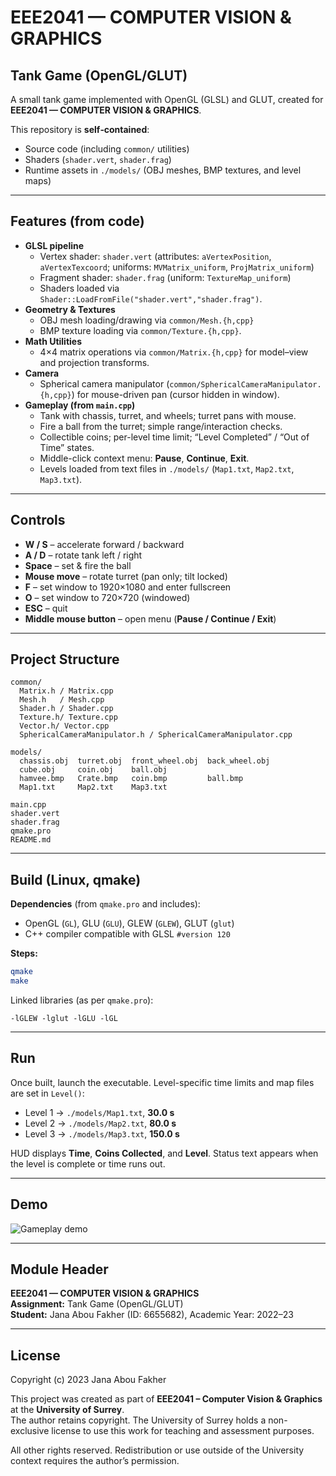 # EEE2041 — COMPUTER VISION & GRAPHICS
## Tank Game (OpenGL/GLUT)

A small tank game implemented with OpenGL (GLSL) and GLUT, created for **EEE2041 — COMPUTER VISION & GRAPHICS**.

This repository is **self‑contained**:
- Source code (including `common/` utilities)
- Shaders (`shader.vert`, `shader.frag`)
- Runtime assets in `./models/` (OBJ meshes, BMP textures, and level maps)

---

## Features (from code)
- **GLSL pipeline**
  - Vertex shader: `shader.vert` (attributes: `aVertexPosition`, `aVertexTexcoord`; uniforms: `MVMatrix_uniform`, `ProjMatrix_uniform`)
  - Fragment shader: `shader.frag` (uniform: `TextureMap_uniform`)
  - Shaders loaded via `Shader::LoadFromFile("shader.vert","shader.frag")`.
- **Geometry & Textures**
  - OBJ mesh loading/drawing via `common/Mesh.{h,cpp}`
  - BMP texture loading via `common/Texture.{h,cpp}`.
- **Math Utilities**
  - 4×4 matrix operations via `common/Matrix.{h,cpp}` for model–view and projection transforms.
- **Camera**
  - Spherical camera manipulator (`common/SphericalCameraManipulator.{h,cpp}`) for mouse-driven pan (cursor hidden in window).
- **Gameplay (from `main.cpp`)**
  - Tank with chassis, turret, and wheels; turret pans with mouse.
  - Fire a ball from the turret; simple range/interaction checks.
  - Collectible coins; per-level time limit; “Level Completed” / “Out of Time” states.
  - Middle-click context menu: **Pause**, **Continue**, **Exit**.
  - Levels loaded from text files in `./models/` (`Map1.txt`, `Map2.txt`, `Map3.txt`).

---

## Controls
- **W / S** – accelerate forward / backward  
- **A / D** – rotate tank left / right  
- **Space** – set & fire the ball  
- **Mouse move** – rotate turret (pan only; tilt locked)  
- **F** – set window to 1920×1080 and enter fullscreen  
- **O** – set window to 720×720 (windowed)  
- **ESC** – quit  
- **Middle mouse button** – open menu (**Pause / Continue / Exit**)

---

## Project Structure
```
common/
  Matrix.h / Matrix.cpp
  Mesh.h   / Mesh.cpp
  Shader.h / Shader.cpp
  Texture.h/ Texture.cpp
  Vector.h/ Vector.cpp
  SphericalCameraManipulator.h / SphericalCameraManipulator.cpp

models/
  chassis.obj  turret.obj  front_wheel.obj  back_wheel.obj
  cube.obj     coin.obj    ball.obj
  hamvee.bmp   Crate.bmp   coin.bmp         ball.bmp
  Map1.txt     Map2.txt    Map3.txt

main.cpp
shader.vert
shader.frag
qmake.pro
README.md
```
---

## Build (Linux, qmake)
**Dependencies** (from `qmake.pro` and includes):
- OpenGL (`GL`), GLU (`GLU`), GLEW (`GLEW`), GLUT (`glut`)
- C++ compiler compatible with GLSL `#version 120`

**Steps:**
```bash
qmake
make
```
Linked libraries (as per `qmake.pro`):
```
-lGLEW -lglut -lGLU -lGL
```

---

## Run
Once built, launch the executable. Level-specific time limits and map files are set in `Level()`:
- Level 1 → `./models/Map1.txt`, **30.0 s**
- Level 2 → `./models/Map2.txt`, **80.0 s**
- Level 3 → `./models/Map3.txt`, **150.0 s**

HUD displays **Time**, **Coins Collected**, and **Level**. Status text appears when the level is complete or time runs out.

---

## Demo
![Gameplay demo](https://github.com/user-attachments/assets/b7968c2d-a914-46dd-be7b-e0c48eb0a348)

---

## Module Header
**EEE2041 — COMPUTER VISION & GRAPHICS**  
**Assignment:** Tank Game (OpenGL/GLUT)  
**Student:** Jana Abou Fakher (ID: 6655682), Academic Year: 2022–23

---

## License
Copyright (c) 2023 Jana Abou Fakher

This project was created as part of **EEE2041 – Computer Vision & Graphics** at the **University of Surrey**.  
The author retains copyright. The University of Surrey holds a non-exclusive license to use this work for teaching and assessment purposes.  

All other rights reserved. Redistribution or use outside of the University context requires the author’s permission.
